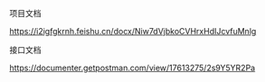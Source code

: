 项目文档

https://i2igfgkrnh.feishu.cn/docx/Niw7dVjbkoCVHrxHdIJcvfuMnlg

接口文档

https://documenter.getpostman.com/view/17613275/2s9Y5YR2Pa